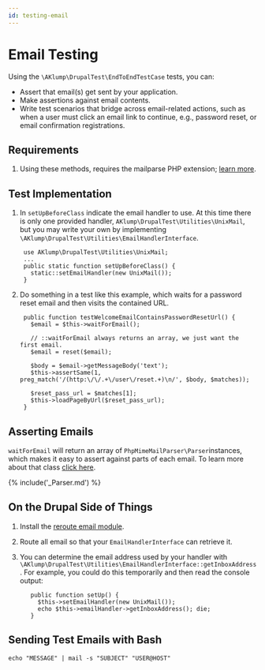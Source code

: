 ```yaml
---
id: testing-email
---
```

# Email Testing

Using the `\AKlump\DrupalTest\EndToEndTestCase` tests, you can:

* Assert that email(s) get sent by your application.
* Make assertions against email contents.
* Write test scenarios that bridge across email-related actions, such as when a user must click an email link to continue, e.g., password reset, or email confirmation registrations.

## Requirements

1. Using these methods, requires the mailparse PHP extension; [learn more](https://github.com/php-mime-mail-parser/php-mime-mail-parser#requirements).

## Test Implementation

1. In `setUpBeforeClass` indicate the email handler to use.  At this time there is only one provided handler, `AKlump\DrupalTest\Utilities\UnixMail`, but you may write your own by implementing `\AKlump\DrupalTest\Utilities\EmailHandlerInterface`.
        
        use AKlump\DrupalTest\Utilities\UnixMail;
        ...
        public static function setUpBeforeClass() {
          static::setEmailHandler(new UnixMail());
        }

1. Do something in a test like this example, which waits for a password reset email and then visits the contained URL.

        public function testWelcomeEmailContainsPasswordResetUrl() {
          $email = $this->waitForEmail();
          
          // ::waitForEmail always returns an array, we just want the first email.
          $email = reset($email);
      
          $body = $email->getMessageBody('text');
          $this->assertSame(1, preg_match('/(http:\/\/.+\/user\/reset.+)\n/', $body, $matches));
      
          $reset_pass_url = $matches[1];
          $this->loadPageByUrl($reset_pass_url);
        }

## Asserting Emails

`waitForEmail` will return an array of `PhpMimeMailParser\Parser`instances, which makes it easy to assert against parts of each email.  To learn more about that class [click here](https://github.com/php-mime-mail-parser/php-mime-mail-parser).

{% include('_Parser.md') %}

## On the Drupal Side of Things

1. Install the [reroute email module](https://www.drupal.org/project/reroute_email).
1. Route all email so that your `EmailHandlerInterface` can retrieve it.
1. You can determine the email address used by your handler with `\AKlump\DrupalTest\Utilities\EmailHandlerInterface::getInboxAddress`.  For example, you could do this temporarily and then read the console output:

          public function setUp() {
            $this->setEmailHandler(new UnixMail());
            echo $this->emailHandler->getInboxAddress(); die;
          }


## Sending Test Emails with Bash

    echo "MESSAGE" | mail -s "SUBJECT" "USER@HOST"
